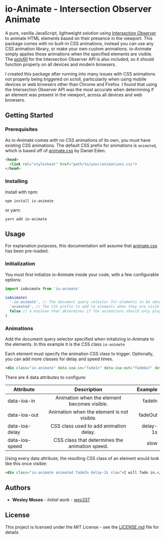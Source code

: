 # io-Animate - Intersection Observer Animate

A pure, vanilla JavaScript, lightweight solution using [Intersection Observer](https://developer.mozilla.org/en-US/docs/Web/API/Intersection_Observer_API) to animate HTML elements based on their presence in the viewport. This package comes with no built-in CSS animations, instead you can use any CSS animation library, or make your own custom animations. io-Animate simply applies those animations when the specified elements are visible. The [polyfill](https://github.com/w3c/IntersectionObserver/tree/master/polyfill) for the Intersection Observer API is also included, so it should function properly on all devices and modern browsers.

I created this package after running into many issues with CSS animations not properly being triggered on scroll, particularily when using mobile devices or web browsers other than Chrome and Firefox. I found that using the Intersection Observer API was the most accurate when determining if an element was present in the viewport, across all devices and web browsers.

## Getting Started

### Prerequisites

As io-Animate comes with no CSS animations of its own, you must have existing CSS animations. The default CSS prefix for animations is `animated`, which is based off of [animate.css](https://github.com/daneden/animate.css) by Daniel Eden.

```html
<head>
  <link rel="stylesheet" href="path/to/your/animations.css">
</head>
```

### Installing

Install with npm:

```
npm install io-animate
```

or yarn:

```
yarn add io-animate
```

## Usage

For explanation purposes, this documentation will assume that [animate.css](https://github.com/daneden/animate.css) has been pre-loaded.

### Initialization

You must first initialize io-Animate inside your code, with a few configurable options:

```javascript
import ioAnimate from 'io-animate'

ioAnimate(
  '.io-animate', // The document query selector for elements to be observed
  'animated', // The CSS prefix to add to elements when they are visible.
  false // a boolean that determines if the animations should only play once
)
```

### Animations

Add the document query selector specified when initalizing io-Animate to the elements. In this example it is the CSS class `io-animate`

Each element must specify the animation CSS class to trigger. Optionally, you can add more classes for delay and speed times.

```html
<div class="io-animate" data-ioa-in="fadeIn" data-ioa-out="fadeOut" data-ioa-delay="delay-1s" data-ioa-speed="slow">Once visible, this div will fade in slowly after a 1 second delay, and will fade out while scrolling out.</div>
```

There are 4 data attributes to configure:

| Attribute     | Description   | Example  |
| ------------- |:-------------:| --------:|
| data-ioa-in   | Animation when the element becomes visible. | fadeIn |
| data-ioa-out  | Animation when the element is not visible. | fadeOut |
| data-ioa-delay | CSS class used to add animation delay. | delay-1s |
| data-ioa-speed | CSS class that determines the animation speed. | slow |

Using every data attribute, the resulting CSS class of an element would look like this once visible:

```html
<div class="io-animate animated fadeIn delay-2s slow">I will fade in.</div>
```

## Authors

* **Wesley Moses** - *Initial work* - [wes337](https://github.com/wes337)

## License

This project is licensed under the MIT License - see the [LICENSE.md](LICENSE.md) file for details
